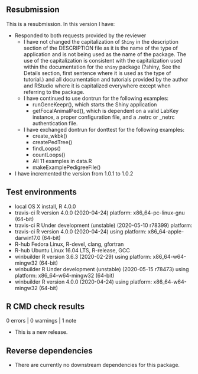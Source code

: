 ## Resubmission
This is a resubmission. In this version I have:

* Responded to both requests provided by the reviewer
  - I have not changed the capitalization of `Shiny` in the description section
    of the DESCRIPTION file as it is the name of the type of application and is
    not being used as the name of the package. The use of the capitalization is
    consistent with the capitalization used within the documentation for the
    `shiny` package (?shiny, See the Details section, first sentence where it
    is used as the type of tutorial.) and all documentation and tutorials 
    provided by the author and RStudio where it is capitalized everywhere 
    except when referring to the package.
  - I have continued to use dontrun for the following examples:
    - runGeneKeepr(), which starts the Shiny application
    - getFocalAnimalPed(), which is dependent on a valid LabKey instance,
      a proper configuration file, and a .netrc or _netrc authentication file.
  - I have exchanged dontrun for donttest for the following examples:
    - create_wkbk()
    - createPedTree()
    - findLoops()
    - countLoops()
    - All 11 examples in data.R
    - makeExamplePedigreeFile()
* I have incremented the version from 1.0.1 to 1.0.2

## Test environments
* local OS X install, R 4.0.0
* travis-ci R version 4.0.0 (2020-04-24) platform: x86_64-pc-linux-gnu (64-bit)
* travis-ci R Under development (unstable) (2020-05-10 r78399) platform: 
* travis-ci R version 4.0.0 (2020-04-24) using platform: 
  x86_64-apple-darwin17.0 (64-bit)
* R-hub Fedora Linux, R-devel, clang, gfortran
* R-hub Ubuntu Linux 16.04 LTS, R-release, GCC
* winbuilder R version 3.6.3 (2020-02-29) using platform: 
  x86_64-w64-mingw32 (64-bit)
* winbuilder R Under development (unstable) (2020-05-15 r78473)
  using platform: x86_64-w64-mingw32 (64-bit)
* winbuilder R version 4.0.0 (2020-04-24) using platform: 
  x86_64-w64-mingw32 (64-bit)

## R CMD check results

0 errors | 0 warnings | 1 note

* This is a new release.

## Reverse dependencies

* There are currently no downstream dependencies for this package.

